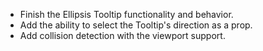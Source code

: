 - Finish the Ellipsis Tooltip functionality and behavior.
- Add the ability to select the Tooltip's direction as a prop.
- Add collision detection with the viewport support.
